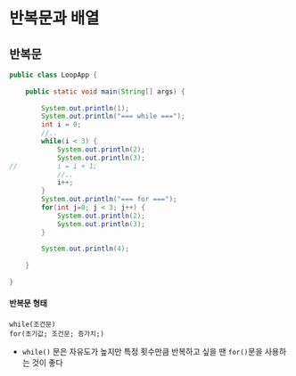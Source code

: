 # 반복문과 배열

## 반복문

```java
public class LoopApp {
 
    public static void main(String[] args) {
         
        System.out.println(1);
        System.out.println("=== while ===");
        int i = 0;
        //..
        while(i < 3) {
            System.out.println(2);
            System.out.println(3);
//          i = i + 1;
            //..
            i++;
        }
        System.out.println("=== for ===");
        for(int j=0; j < 3; j++) {
            System.out.println(2);
            System.out.println(3);
        }
         
        System.out.println(4);
 
    }
 
}
```

#### 반복문 형태
 `while(조건문)`        
 `for(초기값; 조건문; 증가치;)`

- `while()` 문은 자유도가 높지만 특정 횟수만큼 반복하고 싶을 땐 `for()`문을 사용하는 것이 좋다
